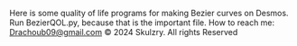 Here is some quality of life programs for making Bezier curves on Desmos. 
Run BezierQOL.py, because that is the important file. 
How to reach me: Drachoub09@gmail.com 
© 2024 Skulzry. All rights Reserved
